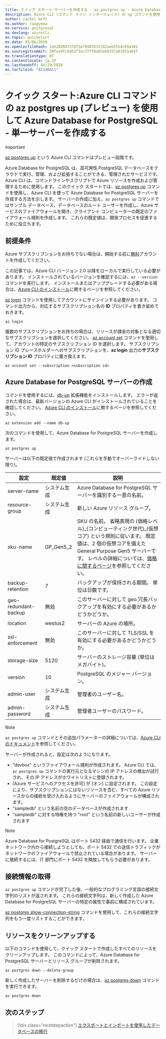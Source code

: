 ```yaml
---
title: クイック スタート:サーバーを作成する - az postgres up - Azure Database for PostgreSQL - Single Server
description: Azure CLI (コマンド ライン インターフェイス) の up コマンドを使用して Azure Database for PostgreSQL - 単一サーバーを作成するためのクイックスタート ガイド。
author: rachel-msft
ms.author: raagyema
ms.service: postgresql
ms.devlang: azurecli
ms.topic: quickstart
ms.date: 05/06/2019
ms.openlocfilehash: 1dd20d94737df3e799876323d2aeb555dcb9a381
ms.sourcegitcommit: 58faa9fcbd62f3ac37ff0a65ab9357a01051a64f
ms.translationtype: HT
ms.contentlocale: ja-JP
ms.lasthandoff: 04/29/2020
ms.locfileid: "82146811"
---
```

# <a name="quickstart-use-an-azure-cli-command-az-postgres-up-preview-to-create-an-azure-database-for-postgresql---single-server"></a>クイック スタート:Azure CLI コマンドの az postgres up (プレビュー) を使用して Azure Database for PostgreSQL - 単一サーバーを作成する

> [!IMPORTANT]
> [az postgres up](/cli/azure/ext/db-up/postgres#ext-db-up-az-postgres-up) という Azure CLI コマンドはプレビュー段階です。

Azure Database for PostgreSQL は、高可用性 PostgreSQL データベースをクラウドで実行、管理、および拡張することができる、管理されたサービスです。 Azure CLI は、コマンドラインやスクリプトで Azure リソースを作成および管理するために使用します。 このクイック スタートでは、[az postgres up](/cli/azure/ext/db-up/postgres#ext-db-up-az-postgres-up) コマンドを使用し、Azure CLI を使って Azure Database for PostgreSQL サーバーを作成する方法を示します。 サーバーの作成に加え、`az postgres up` コマンドではサンプル データベース、データベースのルート ユーザーを作成し、Azure サービスのファイアウォールを開き、クライアント コンピューターの既定のファイアウォール規則を作成します。 これらの既定値は、開発プロセスを促進するために役立ちます。

## <a name="prerequisites"></a>前提条件

Azure サブスクリプションをお持ちでない場合は、開始する前に[無料](https://azure.microsoft.com/free/)アカウントを作成してください。

この記事では、Azure CLI バージョン 2.0 以降をローカルで実行している必要があります。 インストールされているバージョンを確認するには、`az --version` コマンドを実行します。 インストールまたはアップグレードする必要がある場合は、[Azure CLI のインストール](/cli/azure/install-azure-cli)に関するページを参照してください。

[az login](/cli/azure/authenticate-azure-cli?view=interactive-log-in) コマンドを使用してアカウントにサインインする必要があります。 コマンド出力から、対応するサブスクリプション名の **ID** プロパティを書き留めておきます。

```azurecli
az login
```

複数のサブスクリプションをお持ちの場合は、リソースが課金の対象となる適切なサブスクリプションを選択してください。 [az account set](/cli/azure/account) コマンドを使用して、アカウントの特定のサブスクリプション ID を選択します。 サブスクリプション ID プレースホルダーへのサブスクリプションを、**az login** 出力の**サブスクリプション ID** プロパティに置き換えます。

```azurecli
az account set --subscription <subscription id>
```

## <a name="create-an-azure-database-for-postgresql-server"></a>Azure Database for PostgreSQL サーバーの作成

コマンドを使用するには、[db-up](/cli/azure/ext/db-up) 拡張機能をインストールします。 エラーが返された場合は、最新バージョンの Azure CLI がインストールされていることを確認してください。 [Azure CLI のインストール](/cli/azure/install-azure-cli)に関するページを参照してください。

```azurecli
az extension add --name db-up
```

次のコマンドを使用して、Azure Database for PostgreSQL サーバーを作成します。

```azurecli
az postgres up
```

サーバーは以下の既定値で作成されます (これらを手動でオーバーライドしない限り)。

**設定** | **既定値** | **説明**
---|---|---
server-name | システム生成 | Azure Database for PostgreSQL サーバーを識別する一意の名前。
resource-group | システム生成 | 新しい Azure リソース グループ。
sku-name | GP_Gen5_2 | SKU の名前。 省略表現の {価格レベル}\_{コンピューティング世代}\_{仮想コア} という規則に従います。 既定値は、2 個の仮想コアを備えた General Purpose Gen5 サーバーです。 レベルの詳細については、[価格に関するページ](https://azure.microsoft.com/pricing/details/postgresql/)を参照してください。
backup-retention | 7 | バックアップが保持される期間。 単位は日数です。
geo-redundant-backup | 無効 | このサーバーに対して geo 冗長バックアップを有効にする必要があるかどうかどうか。
location | westus2 | サーバーの Azure の場所。
ssl-enforcement | 無効 | このサーバーに対して TLS/SSL を有効にする必要があるかどうかどうか。
storage-size | 5120 | サーバーのストレージ容量 (単位はメガバイト)。
version | 10 | PostgreSQL のメジャー バージョン。
admin-user | システム生成 | 管理者のユーザー名。
admin-password | システム生成 | 管理者ユーザーのパスワード。

> [!NOTE]
> `az postgres up` コマンドとその追加パラメーターの詳細については、[Azure CLI のドキュメント](/cli/azure/ext/db-up/postgres#ext-db-up-az-postgres-up)を参照してください。

サーバーが作成されると、設定は次のようになります。

- "devbox" というファイアウォール規則が作成されます。 Azure CLI では、`az postgres up` コマンドの実行元となるマシンの IP アドレスの検出が試行され、その IP アドレスがホワイトリストに登録されます。
- [Azure サービスへのアクセスを許可] が [オン] に設定されます。 この設定により、サブスクリプションにはないリソースを含む、すべての Azure リソースからの接続を受け入れるようにサーバーのファイアウォールが構成されます。
- "sampledb" という名前の空のデータベースが作成されます
- "sampledb" に対する特権を持つ "root" という名前の新しいユーザーが作成されます

> [!NOTE]
> Azure Database for PostgreSQL はポート 5432 経由で通信を行います。 企業ネットワーク内から接続しようとしても、ポート 5432 での送信トラフィックがネットワークのファイアウォールで禁止されている場合があります。 サーバーに接続するには、IT 部門にポート 5432 を開放してもらう必要があります。

## <a name="get-the-connection-information"></a>接続情報の取得

`az postgres up` コマンドが完了した後、一般的なプログラミング言語の接続文字列のリストが返されます。 これらの接続文字列は、新しく作成した Azure Database for PostgreSQL サーバーの特定の属性で事前に構成されています。

[az postgres show-connection-string](/cli/azure/ext/db-up/postgres#ext-db-up-az-postgres-show-connection-string) コマンドを使用して、これらの接続文字列をもう一度リストすることができます。

## <a name="clean-up-resources"></a>リソースをクリーンアップする

以下のコマンドを使用して、クイック スタートで作成したすべてのリソースをクリーンアップします。 このコマンドによって、Azure Database for PostgreSQL サーバーとリソース グループが削除されます。

```azurecli
az postgres down --delete-group
```

新しく作成したサーバーを削除するだけの場合は、[az postgres down](/cli/azure/ext/db-up/postgres#ext-db-up-az-postgres-down) コマンドを実行できます。

```azurecli
az postgres down
```

## <a name="next-steps"></a>次のステップ

> [!div class="nextstepaction"]
> [エクスポートとインポートを使用したデータベースの移行](./howto-migrate-using-export-and-import.md)
